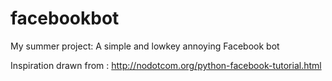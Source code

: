 # facebookbot
My summer project: A simple and lowkey annoying Facebook bot 

Inspiration drawn from : 
http://nodotcom.org/python-facebook-tutorial.html
